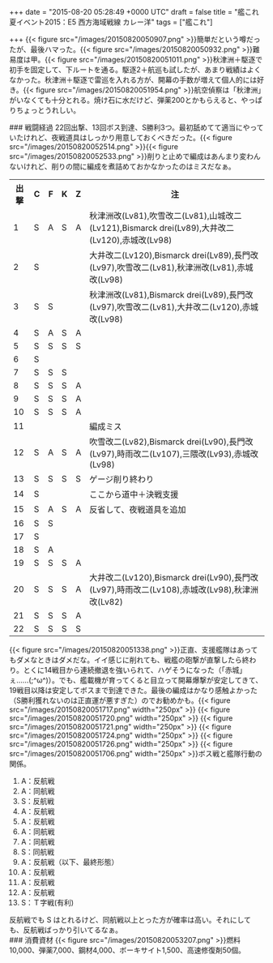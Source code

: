
+++
date = "2015-08-20 05:28:49 +0000 UTC"
draft = false
title = "艦これ夏イベント2015：E5 西方海域戦線 カレー洋"
tags = ["艦これ"]

+++
{{< figure src="/images/20150820050907.png"  >}}簡単だという噂だったが、最後ハマった。{{< figure src="/images/20150820050932.png"  >}}難易度は甲。{{< figure src="/images/20150820051011.png"  >}}秋津洲＋駆逐で初手を固定して、下ルートを通る。駆逐2＋航巡も試したが、あまり戦績はよくなかった。秋津洲＋駆逐で雷巡を入れる方が、開幕の手数が増えて個人的には好き。{{< figure src="/images/20150820051954.png"  >}}航空偵察は「秋津洲」がいなくても十分とれる。焼け石に水だけど、弾薬200とかもらえると、やっぱりちょっとうれしい。

<div class="section">
    ### 戦闘経過
    22回出撃、13回ボス到達、S勝利3つ。最初舐めてて適当にやっていたけれど、夜戦道具はしっかり用意しておくべきだった。{{< figure src="/images/20150820052514.png"  >}}{{< figure src="/images/20150820052533.png"  >}}削りと止めで編成はあんまり変わんないけれど、削りの間に編成を煮詰めておかなかったのはミスだなぁ。

<table>
    <tbody><tr>
    <th>出撃</th>
    <th>C</th>
    <th>F</th>
    <th>K</th>
    <th>Z</th>
    <th>注</th>
    </tr>
    <tr>
    <td>1</td>
    <td>S</td>
    <td>A</td>
    <td>S</td>
    <td>A</td>
    <td>秋津洲改(Lv81),吹雪改二(Lv81),山城改二(Lv121),Bismarck drei(Lv89),大井改二(Lv120),赤城改(Lv98)</td>
    </tr>
    <tr>
    <td>2</td>
    <td>S</td>
    <td> </td>
    <td> </td>
    <td> </td>
    <td>大井改二(Lv120),Bismarck drei(Lv89),長門改(Lv97),吹雪改二(Lv81),秋津洲改(Lv81),赤城改(Lv98)</td>
    </tr>
    <tr>
    <td>3</td>
    <td>S</td>
    <td>S</td>
    <td> </td>
    <td> </td>
    <td>秋津洲改(Lv81),Bismarck drei(Lv89),長門改(Lv97),吹雪改二(Lv81),大井改二(Lv120),赤城改(Lv98)</td>
    </tr>
    <tr>
    <td>4</td>
    <td>S</td>
    <td>A</td>
    <td>S</td>
    <td>A</td>
    <td> </td>
    </tr>
    <tr>
    <td>5</td>
    <td>S</td>
    <td>S</td>
    <td>S</td>
    <td>S</td>
    <td> </td>
    </tr>
    <tr>
    <td>6</td>
    <td>S</td>
    <td> </td>
    <td> </td>
    <td> </td>
    <td> </td>
    </tr>
    <tr>
    <td>7</td>
    <td>S</td>
    <td>S</td>
    <td>S</td>
    <td> </td>
    <td> </td>
    </tr>
    <tr>
    <td>8</td>
    <td>S</td>
    <td>S</td>
    <td>S</td>
    <td>A</td>
    <td> </td>
    </tr>
    <tr>
    <td>9</td>
    <td>S</td>
    <td>S</td>
    <td>S</td>
    <td>A</td>
    <td> </td>
    </tr>
    <tr>
    <td>10</td>
    <td>S</td>
    <td>S</td>
    <td>S</td>
    <td>A</td>
    <td> </td>
    </tr>
    <tr>
    <td>11</td>
    <td> </td>
    <td> </td>
    <td> </td>
    <td> </td>
    <td>編成ミス</td>
    </tr>
    <tr>
    <td>12</td>
    <td>S</td>
    <td>A</td>
    <td>S</td>
    <td>A</td>
    <td>吹雪改二(Lv82),Bismarck drei(Lv90),長門改(Lv97),時雨改二(Lv107),三隈改(Lv93),赤城改(Lv98)</td>
    </tr>
    <tr>
    <td>13</td>
    <td>S</td>
    <td>S</td>
    <td>S</td>
    <td>S</td>
    <td>ゲージ削り終わり</td>
    </tr>
    <tr>
    <td>14</td>
    <td>S</td>
    <td> </td>
    <td> </td>
    <td> </td>
    <td>ここから道中＋決戦支援</td>
    </tr>
    <tr>
    <td>15</td>
    <td>S</td>
    <td>A</td>
    <td>S</td>
    <td>A</td>
    <td>反省して、夜戦道具を追加</td>
    </tr>
    <tr>
    <td>16</td>
    <td>S</td>
    <td>S</td>
    <td> </td>
    <td> </td>
    <td> </td>
    </tr>
    <tr>
    <td>17</td>
    <td>S</td>
    <td> </td>
    <td> </td>
    <td> </td>
    <td> </td>
    </tr>
    <tr>
    <td>18</td>
    <td>S</td>
    <td>A</td>
    <td> </td>
    <td> </td>
    <td> </td>
    </tr>
    <tr>
    <td>19</td>
    <td>S</td>
    <td>S</td>
    <td>S</td>
    <td>A</td>
    <td> </td>
    </tr>
    <tr>
    <td>20</td>
    <td>S</td>
    <td>S</td>
    <td>S</td>
    <td>A</td>
    <td>大井改二(Lv120),Bismarck drei(Lv90),長門改(Lv97),時雨改二(Lv108),赤城改(Lv98),秋津洲改(Lv82)</td>
    </tr>
    <tr>
    <td>21</td>
    <td>S</td>
    <td>S</td>
    <td>S</td>
    <td>A</td>
    <td> </td>
    </tr>
    <tr>
    <td>22</td>
    <td>S</td>
    <td>S</td>
    <td>S</td>
    <td>S</td>
    <td> </td>
    </tr>
</tbody></table>{{< figure src="/images/20150820051338.png"  >}}正直、支援艦隊はあってもダメなときはダメだな。イイ感じに削れても、戦艦の砲撃が直撃したら終わり。とくに14戦目から連続撤退を強いられて、ハゲそうになった（「赤城」ぇ……(;^ω^)）。でも、艦載機が育ってくると目立って開幕爆撃が安定してきて、19戦目以降は安定してボスまで到達できた。最後の編成はかなり感触よかった（S勝利獲れないのは正直運が悪すぎた）のでお勧めかも。{{< figure src="/images/20150820051717.png" width="250px" >}} {{< figure src="/images/20150820051720.png" width="250px" >}} {{< figure src="/images/20150820051721.png" width="250px" >}} {{< figure src="/images/20150820051724.png" width="250px" >}} {{< figure src="/images/20150820051726.png" width="250px" >}} {{< figure src="/images/20150820051706.png" width="250px" >}}ボス戦と艦隊行動の関係。

<ol>
<li>A：反航戦</li>
<li>A：同航戦</li>
<li>S：反航戦</li>
<li>A：反航戦</li>
<li>A：反航戦</li>
<li>A：同航戦</li>
<li>A：同航戦</li>
<li>S：同航戦</li>
<li>A：反航戦（以下、最終形態）</li>
<li>A：反航戦</li>
<li>A：反航戦</li>
<li>A：反航戦</li>
<li>S：Ｔ字戦(有利)</li>
</ol>反航戦でも S はとれるけど、同航戦以上とった方が確率は高い。それにしても、反航戦ばっかり引いてるなぁ。

</div>
<div class="section">
    ### 消費資材
    {{< figure src="/images/20150820053207.png"  >}}燃料10,000、弾薬7,000、鋼材4,000、ボーキサイト1,500、高速修復剤50個。

</div>

